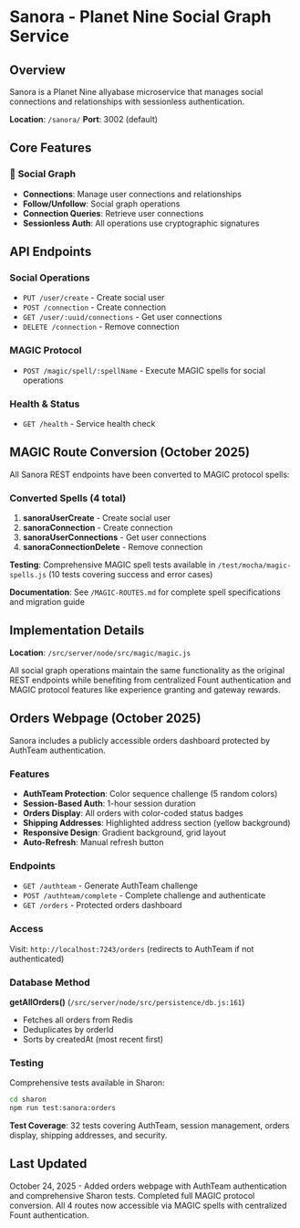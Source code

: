 # Sanora - Planet Nine Social Graph Service

## Overview

Sanora is a Planet Nine allyabase microservice that manages social connections and relationships with sessionless authentication.

**Location**: `/sanora/`
**Port**: 3002 (default)

## Core Features

### 👥 **Social Graph**
- **Connections**: Manage user connections and relationships
- **Follow/Unfollow**: Social graph operations
- **Connection Queries**: Retrieve user connections
- **Sessionless Auth**: All operations use cryptographic signatures

## API Endpoints

### Social Operations
- `PUT /user/create` - Create social user
- `POST /connection` - Create connection
- `GET /user/:uuid/connections` - Get user connections
- `DELETE /connection` - Remove connection

### MAGIC Protocol
- `POST /magic/spell/:spellName` - Execute MAGIC spells for social operations

### Health & Status
- `GET /health` - Service health check

## MAGIC Route Conversion (October 2025)

All Sanora REST endpoints have been converted to MAGIC protocol spells:

### Converted Spells (4 total)
1. **sanoraUserCreate** - Create social user
2. **sanoraConnection** - Create connection
3. **sanoraUserConnections** - Get user connections
4. **sanoraConnectionDelete** - Remove connection

**Testing**: Comprehensive MAGIC spell tests available in `/test/mocha/magic-spells.js` (10 tests covering success and error cases)

**Documentation**: See `/MAGIC-ROUTES.md` for complete spell specifications and migration guide

## Implementation Details

**Location**: `/src/server/node/src/magic/magic.js`

All social graph operations maintain the same functionality as the original REST endpoints while benefiting from centralized Fount authentication and MAGIC protocol features like experience granting and gateway rewards.

## Orders Webpage (October 2025)

Sanora includes a publicly accessible orders dashboard protected by AuthTeam authentication.

### Features
- **AuthTeam Protection**: Color sequence challenge (5 random colors)
- **Session-Based Auth**: 1-hour session duration
- **Orders Display**: All orders with color-coded status badges
- **Shipping Addresses**: Highlighted address section (yellow background)
- **Responsive Design**: Gradient background, grid layout
- **Auto-Refresh**: Manual refresh button

### Endpoints
- `GET /authteam` - Generate AuthTeam challenge
- `POST /authteam/complete` - Complete challenge and authenticate
- `GET /orders` - Protected orders dashboard

### Access

Visit: `http://localhost:7243/orders` (redirects to AuthTeam if not authenticated)

### Database Method

**getAllOrders()** (`/src/server/node/src/persistence/db.js:161`)
- Fetches all orders from Redis
- Deduplicates by orderId
- Sorts by createdAt (most recent first)

### Testing

Comprehensive tests available in Sharon:
```bash
cd sharon
npm run test:sanora:orders
```

**Test Coverage**: 32 tests covering AuthTeam, session management, orders display, shipping addresses, and security.

## Last Updated
October 24, 2025 - Added orders webpage with AuthTeam authentication and comprehensive Sharon tests. Completed full MAGIC protocol conversion. All 4 routes now accessible via MAGIC spells with centralized Fount authentication.
